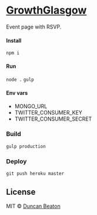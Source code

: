 # [GrowthGlasgow](http://www.growthglasgow.com)

Event page with RSVP.

#### Install

`npm i`

#### Run

`node .`
`gulp`

#### Env vars

* MONGO_URL
* TWITTER_CONSUMER_KEY
* TWITTER_CONSUMER_SECRET

### Build

`gulp production`

### Deploy

`git push heroku master`

## License

MIT © [Duncan Beaton](http://dunckr.com)
